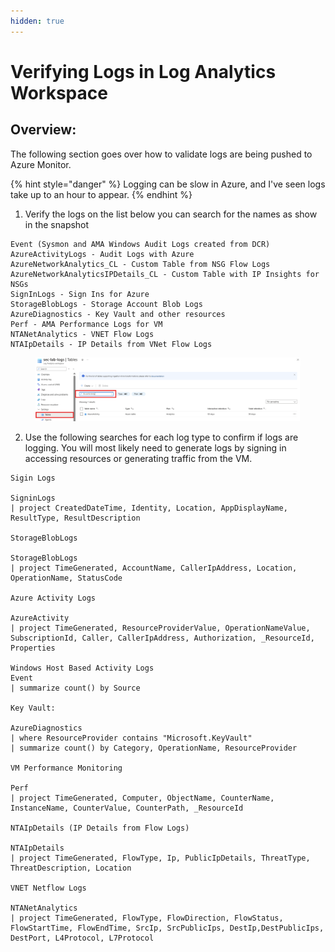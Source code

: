 ```yaml
---
hidden: true
---
```


# Verifying Logs in Log Analytics Workspace

## Overview:

The following section goes over how to validate logs are being pushed to Azure Monitor.&#x20;

{% hint style="danger" %}
Logging can be slow in Azure, and I've seen logs take up to an hour to appear.
{% endhint %}

1. Verify the logs on the list below you can search for the names as show in the snapshot

```
Event (Sysmon and AMA Windows Audit Logs created from DCR)
AzureActivityLogs - Audit Logs with Azure
AzureNetworkAnalytics_CL - Custom Table from NSG Flow Logs
AzureNetworkAnalyticsIPDetails_CL - Custom Table with IP Insights for NSGs
SignInLogs - Sign Ins for Azure
StorageBlobLogs - Storage Account Blob Logs
AzureDiagnostics - Key Vault and other resources
Perf - AMA Performance Logs for VM
NTANetAnalytics - VNET Flow Logs
NTAIpDetails - IP Details from VNet Flow Logs
```

<figure><img src=".gitbook/assets/image (21).png" alt=""><figcaption></figcaption></figure>

2. Use the following searches for each log type to confirm if logs are logging. You will most likely need to generate logs by signing in accessing resources or generating traffic from the VM.

```kusto
Sigin Logs

SigninLogs
| project CreatedDateTime, Identity, Location, AppDisplayName, ResultType, ResultDescription

StorageBlobLogs

StorageBlobLogs
| project TimeGenerated, AccountName, CallerIpAddress, Location, OperationName, StatusCode

Azure Activity Logs

AzureActivity
| project TimeGenerated, ResourceProviderValue, OperationNameValue, SubscriptionId, Caller, CallerIpAddress, Authorization, _ResourceId, Properties

Windows Host Based Activity Logs
Event
| summarize count() by Source

Key Vault:

AzureDiagnostics
| where ResourceProvider contains "Microsoft.KeyVault"
| summarize count() by Category, OperationName, ResourceProvider 

VM Performance Monitoring

Perf
| project TimeGenerated, Computer, ObjectName, CounterName, InstanceName, CounterValue, CounterPath, _ResourceId

NTAIpDetails (IP Details from Flow Logs)

NTAIpDetails
| project TimeGenerated, FlowType, Ip, PublicIpDetails, ThreatType, ThreatDescription, Location

VNET Netflow Logs

NTANetAnalytics
| project TimeGenerated, FlowType, FlowDirection, FlowStatus, FlowStartTime, FlowEndTime, SrcIp, SrcPublicIps, DestIp,DestPublicIps, DestPort, L4Protocol, L7Protocol


```

